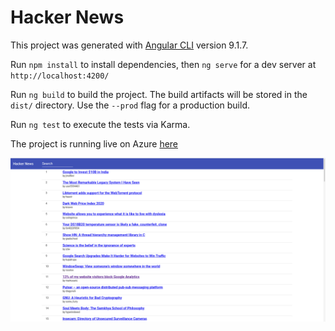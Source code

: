 # Hacker News

This project was generated with [Angular CLI](https://github.com/angular/angular-cli) version 9.1.7.

Run `npm install` to install dependencies, then `ng serve` for a dev server at `http://localhost:4200/`

Run `ng build` to build the project. The build artifacts will be stored in the `dist/` directory. Use the `--prod` flag for a production build.

Run `ng test` to execute the tests via Karma.

The project is running live on Azure [here](https://mneidighackernews.z13.web.core.windows.net/)

![Screenshot](./screenshot.png)

